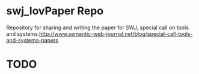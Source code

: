 swj_lovPaper Repo
============
Repository for sharing and writing the paper for SWJ, special call on tools and systems.http://www.semantic-web-journal.net/blog/special-call-tools-and-systems-papers


TODO
=======
 
